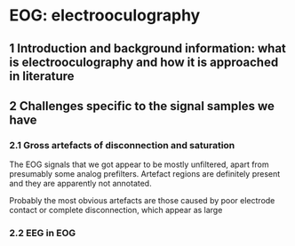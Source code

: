 EOG: <emph>e</emph>lectro<emph>o</emph>culo<emph>g</emph>raphy
==============================================================

1 Introduction and background information: what is electrooculography and how it is approached in literature
-----------------------------------------

2 Challenges specific to the signal samples we have
---------------------------------------------------

### 2.1 Gross artefacts of disconnection and saturation
The EOG signals that we got appear to be mostly unfiltered, apart from presumably some analog prefilters. Artefact regions are definitely present and they are apparently not annotated.

Probably the most obvious artefacts are those caused by poor electrode contact or complete disconnection, which appear as large 

### 2.2 EEG in EOG

